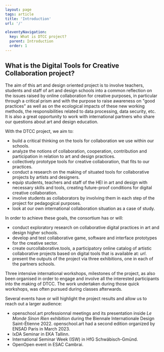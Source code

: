 ```yaml
---
layout: page
tags: article
title: 'Introduction'
url: '/'

eleventyNavigation:
  key: What is DTCC project?
  parent: Introduction
  order: 1
---
```


## What is the Digital Tools for Creative Collaboration project?

The aim of this art and design oriented project is to involve teachers, students and staff of art and design schools into a common reflection on the issues raised by online collaboration for creative purposes, in particular through a critical prism and with the purpose to raise awareness on "good practices" as well as on the ecological impacts of these new working methods, the responsibilities related to data processing, data security, etc. It is also a great opportunity to work with international partners who share our questions about art and design education.

With the DTCC project, we aim to:
- build a critical thinking on the tools for collaboration we use within our schools.
- analyze the notions of collaboration, cooperation, contribution and participation in relation to art and design practices.
- collectively prototype tools for creative collaboration, that fits to our practices.
- conduct a research on the making of situated tools for collaborative projects by artists and designers.
- equip students, teachers and staff of the HEI in art and design with necessary skills and tools, creating future-proof conditions for digital creative collaboration.
- involve students as collaborators by involving them in each step of the project for pedagogical purposes.
- look at our own international collaboration situation as a case of study.

In order to achieve these goals, the consortium has or will:
- conduct exploratory research on collaborative digital practices in art and design higher schools.
- develop and test collaborative game, software and interface prototypes for the creative sector.
- create ourcollaborative.tools, a participatory online catalog of artistic collaborative projects based on digital tools that is available at: *url*.
- present the outputs of the project via three exhibitions, one in each of the partners schools.

Three intensive international workshops, milestones of the project, as also been organised in order to engage and involve all the interested participants into the making of DTCC. The work undertaken during those quick workshops, was often pursued during classes afterwards.
 
Several events have or will highlight the project results and allow us to reach out a larger audience:
- openschool.art professionnal meetings and its presentation inside *Le Monde Sinon Rien* exhibition during the Biennale Internationale Design Saint-Étienne 2022. openschool.art had a second edition organized by ENSAD Paris in March 2023.
- IxDA Seminar in EKA Tallinn.
- International Seminar Week (ISW) in HfG Schwäbisch-Gmünd.
- OpenOpen event in ESAC Cambrai.
